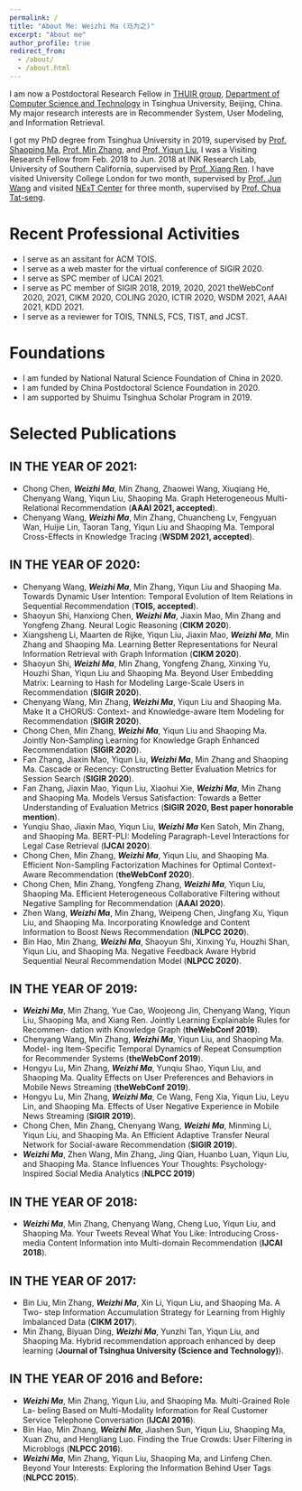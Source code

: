 ```yaml
---
permalink: /
title: "About Me: Weizhi Ma (马为之)"
excerpt: "About me"
author_profile: true
redirect_from: 
  - /about/
  - /about.html
---
```


I am now a Postdoctoral Research Fellow in [THUIR group](http://www.thuir.cn/), [Department of Computer Science and Technology](http://www.cs.tsinghua.edu.cn) in Tsinghua University, Beijing, China. My major research interests are in Recommender System, User Modeling, and Information Retrieval.

I got my PhD degree from Tsinghua University in 2019, supervised by [Prof. Shaoping Ma](http://www.thuir.cn/group/~msp/), [Prof. Min Zhang](http://www.thuir.cn/group/~mzhang/), and [Prof. Yiqun Liu](http://www.thuir.cn/group/~YQLiu/), I was a Visiting Research Fellow from Feb. 2018 to Jun. 2018 at INK Research Lab, University of Southern California, supervised by [Prof. Xiang Ren](http://ink-ron.usc.edu/xiangren/). I have visited University College London for two month, supervised by [Prof. Jun Wang](http://www0.cs.ucl.ac.uk/staff/Jun.Wang/) and visited [NExT Center](http://www.nextcenter.org) for three month, supervised by [Prof. Chua Tat-seng](https://www.chuatatseng.com).


Recent Professional Activities
======
* I serve as an assitant for ACM TOIS.
* I serve as a web master for the virtual conference of SIGIR 2020.
* I serve as SPC member of IJCAI 2021.
* I serve as PC member of SIGIR 2018, 2019, 2020, 2021 theWebConf 2020, 2021, CIKM 2020, COLING 2020, ICTIR 2020, WSDM 2021, AAAI 2021, KDD 2021.
* I serve as a reviewer for TOIS, TNNLS, FCS, TIST, and JCST.

Foundations
======
* I am funded by National Natural Science Foundation of China in 2020.
* I am funded by China Postdoctoral Science Foundation in 2020.
* I am supported by Shuimu Tsinghua Scholar Program in 2019.

Selected Publications
======
## IN THE YEAR OF 2021:
* Chong Chen, ***Weizhi Ma***, Min Zhang, Zhaowei Wang, Xiuqiang He, Chenyang Wang, Yiqun Liu, Shaoping Ma. Graph Heterogeneous Multi-Relational Recommendation (**AAAI 2021, accepted**).
* Chenyang Wang, ***Weizhi Ma***, Min Zhang, Chuancheng Lv, Fengyuan Wan, Huijie Lin, Taoran Tang, Yiqun Liu and Shaoping Ma. Temporal Cross-Effects in Knowledge Tracing (**WSDM 2021, accepted**).

## IN THE YEAR OF 2020:
* Chenyang Wang, ***Weizhi Ma***, Min Zhang, Yiqun Liu and Shaoping Ma. Towards Dynamic User Intention: Temporal Evolution of Item Relations in Sequential Recommendation (**TOIS, accepted**).
* Shaoyun Shi, Hanxiong Chen, ***Weizhi Ma***, Jiaxin Mao, Min Zhang and Yongfeng Zhang. Neural Logic Reasoning (**CIKM 2020**). 
* Xiangsheng Li, Maarten de Rijke, Yiqun Liu, Jiaxin Mao, ***Weizhi Ma***, Min Zhang and Shaoping Ma. Learning Better Representations for Neural Information Retrieval with Graph Information (**CIKM 2020**).
* Shaoyun Shi, ***Weizhi Ma***, Min Zhang, Yongfeng Zhang, Xinxing Yu, Houzhi Shan, Yiqun Liu and Shaoping Ma. Beyond User Embedding Matrix: Learning to Hash for Modeling Large-Scale Users in Recommendation (**SIGIR 2020**).
* Chenyang Wang, Min Zhang, ***Weizhi Ma***, Yiqun Liu and Shaoping Ma. Make It a CHORUS: Context- and Knowledge-aware Item Modeling for Recommendation (**SIGIR 2020**).
* Chong Chen, Min Zhang, ***Weizhi Ma***, Yiqun Liu and Shaoping Ma. Jointly Non-Sampling Learning for Knowledge Graph Enhanced Recommendation (**SIGIR 2020**).
* Fan Zhang, Jiaxin Mao, Yiqun Liu, ***Weizhi Ma***, Min Zhang and Shaoping Ma. Cascade or Recency: Constructing Better Evaluation Metrics for Session Search (**SIGIR 2020**).
* Fan Zhang, Jiaxin Mao, Yiqun Liu, Xiaohui Xie, ***Weizhi Ma***, Min Zhang and Shaoping Ma. Models Versus Satisfaction: Towards a Better Understanding of Evaluation Metrics (**SIGIR 2020, Best paper honorable mention**).
* Yunqiu Shao, Jiaxin Mao, Yiqun Liu, ***Weizhi Ma*** Ken Satoh, Min Zhang, and Shaoping Ma. BERT-PLI: Modeling Paragraph-Level Interactions for Legal Case Retrieval (**IJCAI 2020**).
* Chong Chen, Min Zhang, ***Weizhi Ma***, Yiqun Liu, and Shaoping Ma. Efficient Non-Sampling Factorization Machines for Optimal Context-Aware Recommendation (**theWebConf 2020**).
* Chong Chen, Min Zhang, Yongfeng Zhang, ***Weizhi Ma***, Yiqun Liu, Shaoping Ma. Efficient Heterogeneous Collaborative Filtering without Negative Sampling for Recommendation (**AAAI 2020**).
* Zhen Wang, ***Weizhi Ma***, Min Zhang, Weipeng Chen, Jingfang Xu, Yiqun Liu, and Shaoping Ma. Incorporating Knowledge and Content Information to Boost News Recommendation (**NLPCC 2020**).
* Bin Hao, Min Zhang, ***Weizhi Ma***, Shaoyun Shi, Xinxing Yu, Houzhi Shan, Yiqun Liu, and Shaoping Ma. Negative Feedback Aware Hybrid Sequential Neural Recommendation Model (**NLPCC 2020**).

## IN THE YEAR OF 2019:
* ***Weizhi Ma***, Min Zhang, Yue Cao, Woojeong Jin, Chenyang Wang, Yiqun Liu, Shaoping Ma, and Xiang Ren. Jointly Learning Explainable Rules for Recommen- dation with Knowledge Graph (**theWebConf 2019**).
* Chenyang Wang, Min Zhang, ***Weizhi Ma***, Yiqun Liu, and Shaoping Ma. Model- ing Item-Specific Temporal Dynamics of Repeat Consumption for Recommender Systems (**theWebConf 2019**).
* Hongyu Lu, Min Zhang, ***Weizhi Ma***, Yunqiu Shao, Yiqun Liu, and Shaoping Ma. Quality Effects on User Preferences and Behaviors in Mobile News Streaming (**theWebConf 2019**).
* Hongyu Lu, Min Zhang, ***Weizhi Ma***, Ce Wang, Feng Xia, Yiqun Liu, Leyu Lin, and Shaoping Ma. Effects of User Negative Experience in Mobile News Streaming (**SIGIR 2019**).
* Chong Chen, Min Zhang, Chenyang Wang, ***Weizhi Ma***, Minming Li, Yiqun Liu, and Shaoping Ma. An Efficient Adaptive Transfer Neural Network for Social-aware Recommendation (**SIGIR 2019**).
* ***Weizhi Ma***, Zhen Wang, Min Zhang, Jing Qian, Huanbo Luan, Yiqun Liu, and Shaoping Ma. Stance Influences Your Thoughts: Psychology-Inspired Social Media Analytics (**NLPCC 2019**)

## IN THE YEAR OF 2018:
* ***Weizhi Ma***, Min Zhang, Chenyang Wang, Cheng Luo, Yiqun Liu, and Shaoping Ma. Your Tweets Reveal What You Like: Introducing Cross-media Content Information into Multi-domain Recommendation (**IJCAI 2018**).

## IN THE YEAR OF 2017:
* Bin Liu, Min Zhang, ***Weizhi Ma***, Xin Li, Yiqun Liu, and Shaoping Ma. A Two- step Information Accumulation Strategy for Learning from Highly Imbalanced Data (**CIKM 2017**).
* Min Zhang, Biyuan Ding, ***Weizhi Ma***, Yunzhi Tan, Yiqun Liu, and Shaoping Ma. Hybrid recommendation approach enhanced by deep learning (**Journal of Tsinghua University (Science and Technology)**).

## IN THE YEAR OF 2016 and Before:
* ***Weizhi Ma***, Min Zhang, Yiqun Liu, and Shaoping Ma. Multi-Grained Role La- beling Based on Multi-Modality Information for Real Customer Service Telephone Conversation (**IJCAI 2016**).
* Bin Hao, Min Zhang, ***Weizhi Ma***, Jiashen Sun, Yiqun Liu, Shaoping Ma, Xuan Zhu, and Hengliang Luo. Finding the True Crowds: User Filtering in Microblogs (**NLPCC 2016**).
* ***Weizhi Ma***, Min Zhang, Yiqun Liu, Shaoping Ma, and Linfeng Chen. Beyond Your Interests: Exploring the Information Behind User Tags (**NLPCC 2015**).




